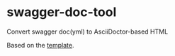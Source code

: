 # swagger-doc-tool
Convert swagger doc(yml) to AsciiDoctor-based HTML 

Based on the [template](https://github.com/ch-gilbert/swagger2markup-maven-project-template).

